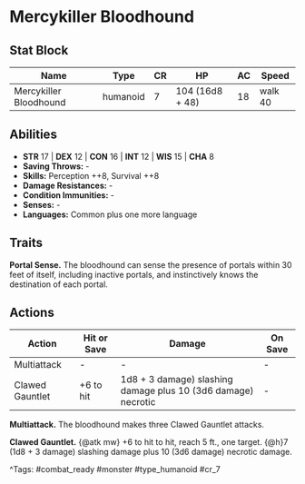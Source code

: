 # Mercykiller Bloodhound

## Stat Block

| Name | Type | CR | HP | AC | Speed |
|------|------|----|----|----|-------|
| Mercykiller Bloodhound | humanoid | 7 | 104 (16d8 + 48) | 18 | walk 40 |

## Abilities

- **STR** 17 | **DEX** 12 | **CON** 16 | **INT** 12 | **WIS** 15 | **CHA** 8
- **Saving Throws:** -  
- **Skills:** Perception ++8, Survival ++8  
- **Damage Resistances:** -  
- **Condition Immunities:** -  
- **Senses:** -  
- **Languages:** Common plus one more language

## Traits

**Portal Sense.** The bloodhound can sense the presence of portals within 30 feet of itself, including inactive portals, and instinctively knows the destination of each portal.


## Actions

| Action | Hit or Save | Damage | On Save |
|--------|--------------|--------|----------|
| Multiattack | - | - | - |
| Clawed Gauntlet | +6 to hit | 1d8 + 3 damage) slashing damage plus 10 (3d6 damage) necrotic | - |

**Multiattack.** The bloodhound makes three Clawed Gauntlet attacks.

**Clawed Gauntlet.** {@atk mw} +6 to hit to hit, reach 5 ft., one target. {@h}7 (1d8 + 3 damage) slashing damage plus 10 (3d6 damage) necrotic damage.


^Tags: #combat_ready #monster #type_humanoid #cr_7